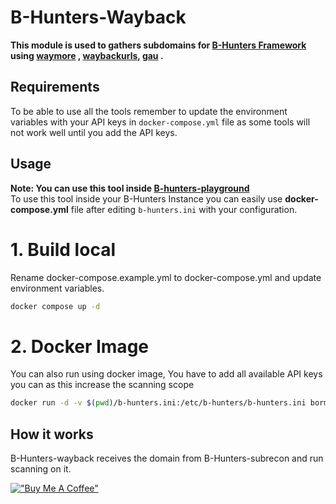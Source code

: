 # B-Hunters-Wayback

**This module is used to gathers subdomains for [B-Hunters Framework](https://github.com/B-Hunters/B-Hunters) using [waymore](https://github.com/xnl-h4ck3r/waymore) , [waybackurls](github.com/tomnomnom/waybackurls), [gau](https://github.com/lc/gau/) .**

## Requirements

To be able to use all the tools remember to update the environment variables with your API keys in `docker-compose.yml` file as some tools will not work well until you add the API keys.

## Usage 

**Note: You can use this tool inside [B-hunters-playground](https://github.com/B-Hunters/B-Hunters-playground)**   
To use this tool inside your B-Hunters Instance you can easily use **docker-compose.yml** file after editing `b-hunters.ini` with your configuration.

# 1. **Build local**
Rename docker-compose.example.yml to docker-compose.yml and update environment variables.

```bash
docker compose up -d
```

# 2. **Docker Image**
You can also run using docker image, You have to add all available API keys you can as this increase the scanning scope
```bash
docker run -d -v $(pwd)/b-hunters.ini:/etc/b-hunters/b-hunters.ini bormaa/b-hunters-wayback:v1.0
```

## How it works

B-Hunters-wayback receives the domain from B-Hunters-subrecon and run scanning on it.   

[!["Buy Me A Coffee"](https://www.buymeacoffee.com/assets/img/custom_images/orange_img.png)](https://www.buymeacoffee.com/bormaa)
